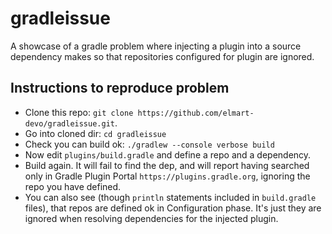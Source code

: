 # gradleissue

A showcase of a gradle problem where injecting a plugin into a source dependency
makes so that repositories configured for plugin are ignored.

## Instructions to reproduce problem

- Clone this repo: `git clone https://github.com/elmart-devo/gradleissue.git`.
- Go into cloned dir: `cd gradleissue`
- Check you can build ok: `./gradlew --console verbose build`
- Now edit `plugins/build.gradle` and define a repo and a dependency.
- Build again. It will fail to find the dep, and will report having searched
  only in Gradle Plugin Portal `https://plugins.gradle.org`, ignoring the repo
  you have defined.
- You can also see (though `println` statements included in `build.gradle`
  files), that repos are defined ok in Configuration phase. It's just they are
  ignored when resolving dependencies for the injected plugin.

